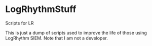 # LogRhythmStuff
Scripts for LR

This is just a dump of scripts used to improve the life of those using LogRhythm SIEM. Note that I am not a developer. 
